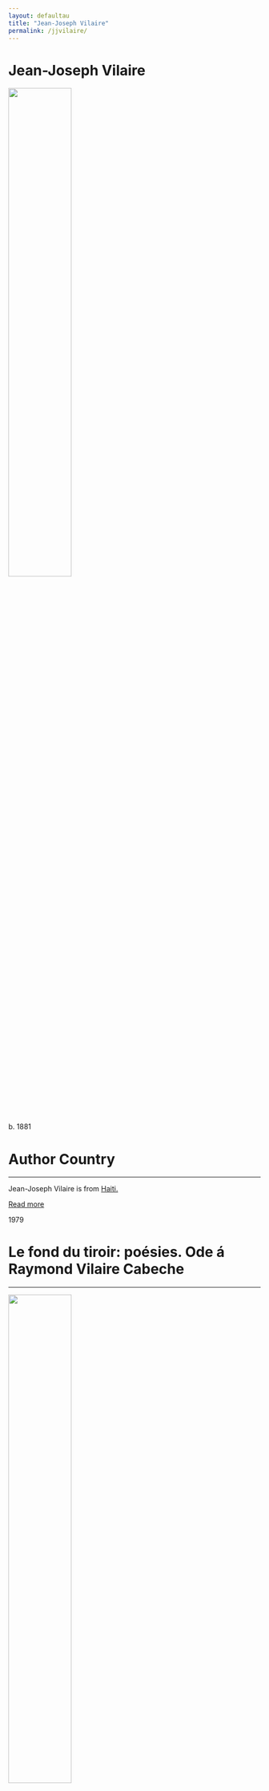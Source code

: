 ```yaml
---
layout: defaultau
title: "Jean-Joseph Vilaire"
permalink: /jjvilaire/
---
```

<!-- partial:index.partial.html -->
<div class="content">
     <h1>Jean-Joseph Vilaire</h1>
    <div class="quote">
        <div><img src="https://t4.ftcdn.net/jpg/03/40/12/49/360_F_340124934_bz3pQTLrdFpH92ekknuaTHy8JuXgG7fi.jpg" height="50%" width = "50%" class="logo"></div>
    </div>
    <div class="timeline">
        <div style="padding-bottom:100px;"></div>
        <div class="block">
             <div class="date right"><p class="right"> b. 1881 </p></div>
            <div class="dot"></div>
            <div class="left first">
            <div class="author_country">
                <h1>Author Country</h1><hr>
          <div class="aclocation">  <p>Jean-Joseph Vilaire is from <a href="{{ site.baseurl }}/5">Haiti.</a></p></div>
              <div class="acreadmore">  <a href="#" target="_blank">Read more</a></div>
            </div>
            </div>
        <div class="block">
            <div class="date left"><p class="left">1979 </p></div>
            <div class="dot"></div>
            <div class="right">
                <h1>Le fond du tiroir: poésies. Ode á Raymond Vilaire Cabeche</h1><hr>
                <p><img src="" height="50%" width = "50%"></p>
                <p>
                Language: French<br/>
                Publisher: Impr. des Antilles<br/>
                Pub_location: Port-au-Prince, Haïti<br/>
                Genre: Poems<br/>
                Length: 78<br/>                   </p>
            </div>
        </div>
       <div class="block">
            <div class="date right"><p class="right">1974</p></div>
            <div class="dot"></div>
            <div class="left">
                <h1>4 Causeries</h1><hr>
                <p><img src="https://books.google.dm/books/content?id=KDNqAAAAMAAJ&printsec=frontcover&img=1&zoom=1&imgtk=AFLRE721sSLf1UkBksjMiHSXQlKbnmgsWwUSAccTwtnqRnhofcGt4sbU7EXTYnAloFigaJN2LXt--UtOZlktSnI03vQVX_Jts-fLtns2kb9ntdMq0AvgvWq6kzD0Jh9yErTDTCfQ0030" height="50%" width = "50%"></p>
                <p>
                Language: French<br/>
                Publisher: Impr. du Séminaire Adventiste<br/>
                Pub_location: Port-au-Prince, Haïti<br/>
                Genre: Poems<br/>
                Length: 89<br/>                   </p>
            </div>
        </div>
       <div class="block">
            <div class="date left"><p class="left">2018</p></div>
            <div class="dot"></div>
            <div class="right">
                <h1>Gens du peuple et gens de la campagne</h1><hr>
                <p><img src="https://m.media-amazon.com/images/I/41Inj3ca-VL.jpg" height="50%" width = "50%"></p>
                <p>
                Language: French<br/>
                Publisher: C3 éditions<br/>
                Pub_location: Port-au-Prince, Haiti<br/>
                Genre: Short Stories<br/>
                Length: 194<br/>                   </p>
            </div>
        </div>
<!-- partial -->
<script src='https://cdnjs.cloudflare.com/ajax/libs/jquery/3.1.1/jquery.min.js'></script><script  src="{{ site.baseurl }}/assets/js/authorscript.js"></script>
